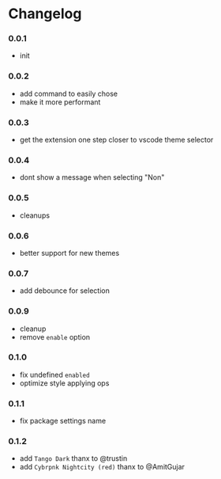 # Changelog

### 0.0.1

- init

### 0.0.2

- add command to easily chose
- make it more performant

### 0.0.3

- get the extension one step closer to vscode theme selector

### 0.0.4

- dont show a message when selecting "Non"

### 0.0.5

- cleanups

### 0.0.6

- better support for new themes

### 0.0.7

- add debounce for selection

### 0.0.9

- cleanup
- remove `enable` option

### 0.1.0

- fix undefined `enabled`
- optimize style applying ops

### 0.1.1

- fix package settings name

### 0.1.2

- add `Tango Dark` thanx to @trustin
- add `Cybrpnk Nightcity (red)` thanx to @AmitGujar
